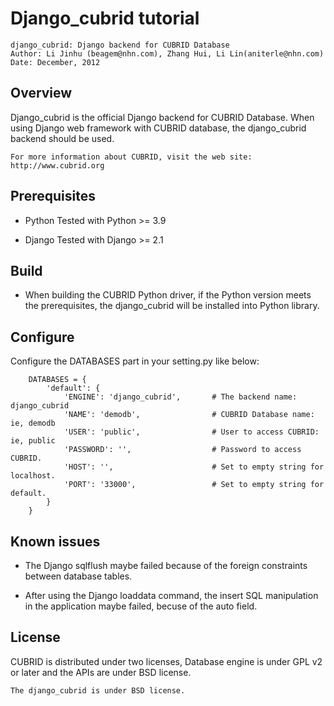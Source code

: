 Django_cubrid tutorial
======================
```
django_cubrid: Django backend for CUBRID Database
Author: Li Jinhu (beagem@nhn.com), Zhang Hui, Li Lin(aniterle@nhn.com)
Date: December, 2012
```

Overview
--------
Django_cubrid is the official Django backend for CUBRID Database.
When using Django web framework with CUBRID database, the django_cubrid
backend should be used.

```
For more information about CUBRID, visit the web site:
http://www.cubrid.org
```

Prerequisites
-------------
* Python
Tested with Python >= 3.9

* Django
Tested with Django >= 2.1

Build
-----
* When building the CUBRID Python driver, if the Python version meets the prerequisites,
the django_cubrid will be installed into Python library.


Configure
---------
Configure the DATABASES part in your setting.py like below:
```
    DATABASES = {
        'default': {
            'ENGINE': 'django_cubrid',       # The backend name: django_cubrid
            'NAME': 'demodb',                # CUBRID Database name: ie, demodb
            'USER': 'public',                # User to access CUBRID: ie, public
            'PASSWORD': '',                  # Password to access CUBRID.
            'HOST': '',                      # Set to empty string for localhost.
            'PORT': '33000',                 # Set to empty string for default.
        }
    }
```

Known issues
------------

* The Django sqlflush maybe failed because of the foreign constraints between database
tables.

* After using the Django loaddata command, the insert SQL manipulation in the application
maybe failed, becuse of the auto field.

License
-------

CUBRID is distributed under two licenses, Database engine is under GPL v2 or
later and the APIs are under BSD license.

```
The django_cubrid is under BSD license.
```
